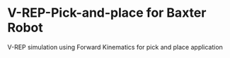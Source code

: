 # V-REP-Pick-and-place for Baxter Robot
V-REP simulation using Forward Kinematics for pick and place application
